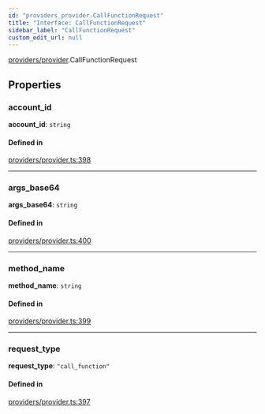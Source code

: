 ```yaml
---
id: "providers_provider.CallFunctionRequest"
title: "Interface: CallFunctionRequest"
sidebar_label: "CallFunctionRequest"
custom_edit_url: null
---
```


[providers/provider](../modules/providers_provider.md).CallFunctionRequest

## Properties

### account\_id

 **account\_id**: `string`

#### Defined in

[providers/provider.ts:398](https://github.com/maxhr/near--near-api-js/blob/81563440/packages/near-api-js/src/providers/provider.ts#L398)

___

### args\_base64

 **args\_base64**: `string`

#### Defined in

[providers/provider.ts:400](https://github.com/maxhr/near--near-api-js/blob/81563440/packages/near-api-js/src/providers/provider.ts#L400)

___

### method\_name

 **method\_name**: `string`

#### Defined in

[providers/provider.ts:399](https://github.com/maxhr/near--near-api-js/blob/81563440/packages/near-api-js/src/providers/provider.ts#L399)

___

### request\_type

 **request\_type**: ``"call_function"``

#### Defined in

[providers/provider.ts:397](https://github.com/maxhr/near--near-api-js/blob/81563440/packages/near-api-js/src/providers/provider.ts#L397)
